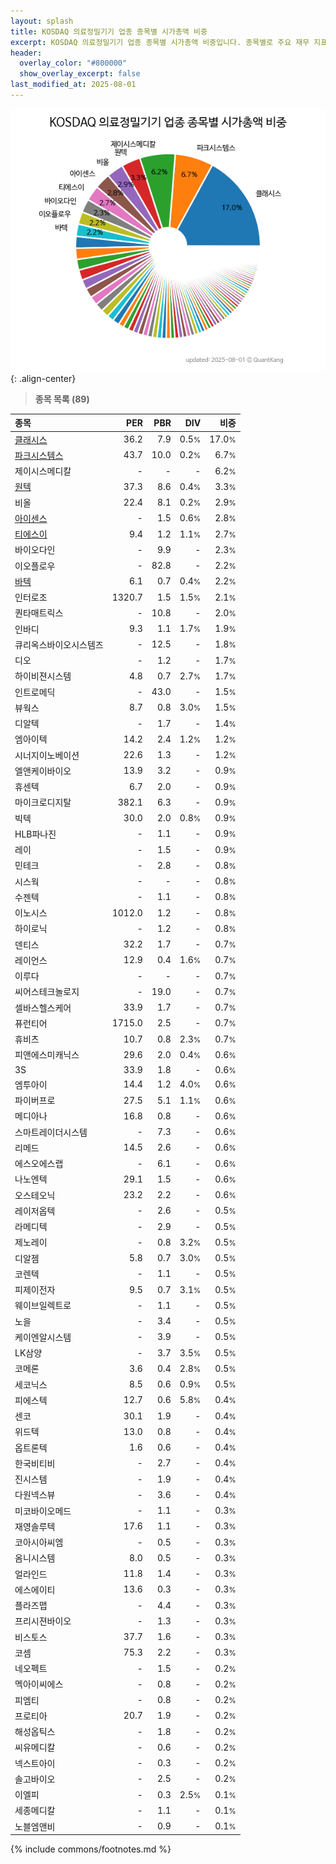 ```yaml
---
layout: splash
title: KOSDAQ 의료정밀기기 업종 종목별 시가총액 비중
excerpt: KOSDAQ 의료정밀기기 업종 종목별 시가총액 비중입니다. 종목별로 주요 재무 지표를 함께 표시합니다.
header:
  overlay_color: "#800000"
  show_overlay_excerpt: false
last_modified_at: 2025-08-01
---
```



![KOSDAQ 의료정밀기기 업종 종목별 시가총액 비중](/stats/sector/images/kosdaq_업종_의료정밀기기_종목.png){: .align-center}


> **종목 목록 (89)**<a id="list"></a>

| **종목** | **PER** | **PBR** | **DIV** | **비중** |
| :------- | ------: | ------: | ------: | -------: |
| [클래시스](/214150/) | 36.2 | 7.9 | 0.5<small>%</small> | 17.0<small>%</small> |
| [파크시스템스](/140860/) | 43.7 | 10.0 | 0.2<small>%</small> | 6.7<small>%</small> |
| 제이시스메디칼 | - | - | - | 6.2<small>%</small> |
| [원텍](/336570/) | 37.3 | 8.6 | 0.4<small>%</small> | 3.3<small>%</small> |
| 비올 | 22.4 | 8.1 | 0.2<small>%</small> | 2.9<small>%</small> |
| [아이센스](/099190/) | - | 1.5 | 0.6<small>%</small> | 2.8<small>%</small> |
| [티에스이](/131290/) | 9.4 | 1.2 | 1.1<small>%</small> | 2.7<small>%</small> |
| 바이오다인 | - | 9.9 | - | 2.3<small>%</small> |
| 이오플로우 | - | 82.8 | - | 2.2<small>%</small> |
| [바텍](/043150/) | 6.1 | 0.7 | 0.4<small>%</small> | 2.2<small>%</small> |
| 인터로조 | 1320.7 | 1.5 | 1.5<small>%</small> | 2.1<small>%</small> |
| 퀀타매트릭스 | - | 10.8 | - | 2.0<small>%</small> |
| 인바디 | 9.3 | 1.1 | 1.7<small>%</small> | 1.9<small>%</small> |
| 큐리옥스바이오시스템즈 | - | 12.5 | - | 1.8<small>%</small> |
| 디오 | - | 1.2 | - | 1.7<small>%</small> |
| 하이비젼시스템 | 4.8 | 0.7 | 2.7<small>%</small> | 1.7<small>%</small> |
| 인트로메딕 | - | 43.0 | - | 1.5<small>%</small> |
| 뷰웍스 | 8.7 | 0.8 | 3.0<small>%</small> | 1.5<small>%</small> |
| 디알텍 | - | 1.7 | - | 1.4<small>%</small> |
| 엠아이텍 | 14.2 | 2.4 | 1.2<small>%</small> | 1.2<small>%</small> |
| 시너지이노베이션 | 22.6 | 1.3 | - | 1.2<small>%</small> |
| 엘앤케이바이오 | 13.9 | 3.2 | - | 0.9<small>%</small> |
| 휴센텍 | 6.7 | 2.0 | - | 0.9<small>%</small> |
| 마이크로디지탈 | 382.1 | 6.3 | - | 0.9<small>%</small> |
| 빅텍 | 30.0 | 2.0 | 0.8<small>%</small> | 0.9<small>%</small> |
| HLB파나진 | - | 1.1 | - | 0.9<small>%</small> |
| 레이 | - | 1.5 | - | 0.9<small>%</small> |
| 민테크 | - | 2.8 | - | 0.8<small>%</small> |
| 시스웍 | - | - | - | 0.8<small>%</small> |
| 수젠텍 | - | 1.1 | - | 0.8<small>%</small> |
| 이노시스 | 1012.0 | 1.2 | - | 0.8<small>%</small> |
| 하이로닉 | - | 1.2 | - | 0.8<small>%</small> |
| 덴티스 | 32.2 | 1.7 | - | 0.7<small>%</small> |
| 레이언스 | 12.9 | 0.4 | 1.6<small>%</small> | 0.7<small>%</small> |
| 이루다 | - | - | - | 0.7<small>%</small> |
| 씨어스테크놀로지 | - | 19.0 | - | 0.7<small>%</small> |
| 셀바스헬스케어 | 33.9 | 1.7 | - | 0.7<small>%</small> |
| 퓨런티어 | 1715.0 | 2.5 | - | 0.7<small>%</small> |
| 휴비츠 | 10.7 | 0.8 | 2.3<small>%</small> | 0.7<small>%</small> |
| 피앤에스미캐닉스 | 29.6 | 2.0 | 0.4<small>%</small> | 0.6<small>%</small> |
| 3S | 33.9 | 1.8 | - | 0.6<small>%</small> |
| 엠투아이 | 14.4 | 1.2 | 4.0<small>%</small> | 0.6<small>%</small> |
| 파이버프로 | 27.5 | 5.1 | 1.1<small>%</small> | 0.6<small>%</small> |
| 메디아나 | 16.8 | 0.8 | - | 0.6<small>%</small> |
| 스마트레이더시스템 | - | 7.3 | - | 0.6<small>%</small> |
| 리메드 | 14.5 | 2.6 | - | 0.6<small>%</small> |
| 에스오에스랩 | - | 6.1 | - | 0.6<small>%</small> |
| 나노엔텍 | 29.1 | 1.5 | - | 0.6<small>%</small> |
| 오스테오닉 | 23.2 | 2.2 | - | 0.6<small>%</small> |
| 레이저옵텍 | - | 2.6 | - | 0.5<small>%</small> |
| 라메디텍 | - | 2.9 | - | 0.5<small>%</small> |
| 제노레이 | - | 0.8 | 3.2<small>%</small> | 0.5<small>%</small> |
| 디알젬 | 5.8 | 0.7 | 3.0<small>%</small> | 0.5<small>%</small> |
| 코렌텍 | - | 1.1 | - | 0.5<small>%</small> |
| 피제이전자 | 9.5 | 0.7 | 3.1<small>%</small> | 0.5<small>%</small> |
| 웨이브일렉트로 | - | 1.1 | - | 0.5<small>%</small> |
| 노을 | - | 3.4 | - | 0.5<small>%</small> |
| 케이엔알시스템 | - | 3.9 | - | 0.5<small>%</small> |
| LK삼양 | - | 3.7 | 3.5<small>%</small> | 0.5<small>%</small> |
| 코메론 | 3.6 | 0.4 | 2.8<small>%</small> | 0.5<small>%</small> |
| 세코닉스 | 8.5 | 0.6 | 0.9<small>%</small> | 0.5<small>%</small> |
| 피에스텍 | 12.7 | 0.6 | 5.8<small>%</small> | 0.4<small>%</small> |
| 센코 | 30.1 | 1.9 | - | 0.4<small>%</small> |
| 위드텍 | 13.0 | 0.8 | - | 0.4<small>%</small> |
| 옵트론텍 | 1.6 | 0.6 | - | 0.4<small>%</small> |
| 한국비티비 | - | 2.7 | - | 0.4<small>%</small> |
| 진시스템 | - | 1.9 | - | 0.4<small>%</small> |
| 다원넥스뷰 | - | 3.6 | - | 0.4<small>%</small> |
| 미코바이오메드 | - | 1.1 | - | 0.3<small>%</small> |
| 재영솔루텍 | 17.6 | 1.1 | - | 0.3<small>%</small> |
| 코아시아씨엠 | - | 0.5 | - | 0.3<small>%</small> |
| 옴니시스템 | 8.0 | 0.5 | - | 0.3<small>%</small> |
| 얼라인드 | 11.8 | 1.4 | - | 0.3<small>%</small> |
| 에스에이티 | 13.6 | 0.3 | - | 0.3<small>%</small> |
| 플라즈맵 | - | 4.4 | - | 0.3<small>%</small> |
| 프리시젼바이오 | - | 1.3 | - | 0.3<small>%</small> |
| 비스토스 | 37.7 | 1.6 | - | 0.3<small>%</small> |
| 코셈 | 75.3 | 2.2 | - | 0.3<small>%</small> |
| 네오펙트 | - | 1.5 | - | 0.2<small>%</small> |
| 멕아이씨에스 | - | 0.8 | - | 0.2<small>%</small> |
| 피엠티 | - | 0.8 | - | 0.2<small>%</small> |
| 프로티아 | 20.7 | 1.9 | - | 0.2<small>%</small> |
| 해성옵틱스 | - | 1.8 | - | 0.2<small>%</small> |
| 씨유메디칼 | - | 0.6 | - | 0.2<small>%</small> |
| 넥스트아이 | - | 0.3 | - | 0.2<small>%</small> |
| 솔고바이오 | - | 2.5 | - | 0.2<small>%</small> |
| 이엘피 | - | 0.3 | 2.5<small>%</small> | 0.1<small>%</small> |
| 세종메디칼 | - | 1.1 | - | 0.1<small>%</small> |
| 노블엠앤비 | - | 0.9 | - | 0.1<small>%</small> |

{% include commons/footnotes.md %}